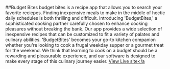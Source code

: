 ##Budget Bites
budget bites is a recipe app that allows you to search your favorite reciepes.
Finding inexpensive meals to make in the middle of hectic daily schedules is both thrilling and difficult.
Introducing 'BudgetBites,' a sophisticated cooking partner carefully chosen to enhance cooking pleasures without breaking the bank.
Our app provides a wide selection of inexpensive recipes that can be customized to fit a variety of palates and culinary abilities.
'BudgetBites' becomes your go-to kitchen companion whether you're looking to cook a frugal weekday supper or a gourmet treat for the weekend.
We think that learning to cook on a budget should be a rewarding and pleasurable experience, and our software is designed to make every stage
of this culinary journey easier.
<a href="https://budgetbites.vercel.app/index.html">View Live site</a
